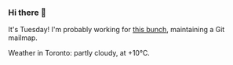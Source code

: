 ### Hi there :wave:

It's Tuesday! I'm probably working for [this bunch](https://github.com/kohofinancial), maintaining a Git mailmap.

Weather in Toronto: partly cloudy, at +10°C.
